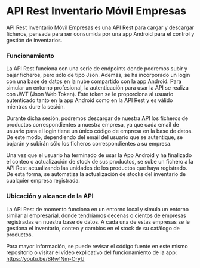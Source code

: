 # API Rest Inventario Móvil Empresas
API Rest Inventario Móvil Empresas es una API Rest para cargar y descargar ficheros, pensada para ser consumida por una app Android para el control y gestión de inventarios. 

### Funcionamiento
La API Rest funciona con una serie de endpoints donde podremos subir y bajar ficheros, pero sólo de tipo Json. Además, se ha incorporado un login con una base de datos en la nube compartido con la app Android. Para simular un entorno profesional, la autenticación para usar la API se realiza con JWT (Json Web Token). Este token se le proporciona al usuario autenticado tanto en la app Android como en la API Rest y es válido mientras dure la sesión.

Durante dicha sesión, podremos descargar de nuestra API los ficheros de productos correspondientes a nuestra empresa, ya que cada email de usuario para el login tiene un único código de empresa en la base de datos. De este modo, dependiendo del email del usuario que se autentique, se bajarán y subirán sólo los ficheros correspondientes a su empresa. 

Una vez que el usuario ha terminado de usar la App Android y ha finalizado el conteo o actualización de stock de sus productos, se sube un fichero a la API Rest actualizando las unidades de los productos que haya registrado. De esta forma, se automatiza la actualización de stocks del inventario de cualquier empresa registrada. 

### Ubicación y alcance de la API
La API Rest de momento funciona en un entorno local y simula un entorno similar al empresarial, donde tendríamos decenas o cientos de empresas registradas en nuestra base de datos. A cada una de estas empresas se le gestiona el inventario, conteo y cambios en el stock de su catálogo de productos. 

Para mayor información, se puede revisar el código fuente en este mismo repositorio o visitar el vídeo explicativo del funcionamiento de la app: https://youtu.be/BRw1Nm-OryU